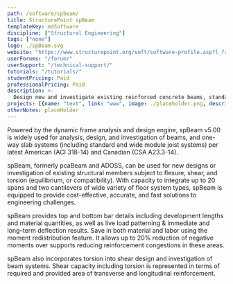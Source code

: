 ```yaml
---
path: /software/spbeam/
title: StructurePoint spBeam
templateKey: mdSoftware
discipline: ["Structural Engineering"]
tags: ["none"]
logo: ./spBeam.svg
website: "https://www.structurepoint.org/soft/software-profile.asp?l_family_id=52"
userForums: "/forum/"
userSupport: "/technical-support/"
tutorials: "/tutorials/"
studentPricing: Paid
professionalPricing: Paid
description: >-
  Design new and investigate existing reinforced concrete beams, standard and wide module joists, and one-way slab systems.
projects: [{name: "text", link: "www", image: ./placeholder.png, description: "blah blah"}]
otherNotes: placeHolder
---
```


Powered by the dynamic frame analysis and design engine, spBeam v5.00 is widely used for analysis, design, and investigation of beams, and one-way slab systems (including standard and wide module joist systems) per latest American (ACI 318-14) and Canadian (CSA A23.3-14).

spBeam, formerly pcaBeam and ADOSS, can be used for new designs or investigation of existing structural members subject to flexure, shear, and torsion (equilibrium, or compatibility). With capacity to integrate up to 20 spans and two cantilevers of wide variety of floor system types, spBeam is equipped to provide cost-effective, accurate, and fast solutions to engineering challenges.

spBeam provides top and bottom bar details including development lengths and material quantities, as well as live load patterning & immediate and long–term deflection results. Save in both material and labor using the moment redistribution feature. It allows up to 20% reduction of negative moments over supports reducing reinforcement congestions in these areas.

spBeam also incorporates torsion into shear design and investigation of beam systems. Shear capacity including torsion is represented in terms of required and provided area of transverse and longitudinal reinforcement.
